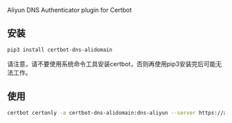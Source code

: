 Aliyun DNS Authenticator plugin for Certbot

## 安装
```bash
pip3 install certbot-dns-alidomain
```

请注意，请不要使用系统命令工具安装certbot，否则再使用pip3安装完后可能无法工作。

## 使用
```bash
certbot certonly -a certbot-dns-alidomain:dns-aliyun --server https://acme-v02.api.letsencrypt.org/directory --cert-name ant-sir.xyz  -d *.ant-sir.xyz -d ant-sir.xyz
```
